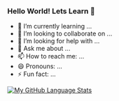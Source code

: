 ### Hello World! Lets Learn 👋

<!--
**Appdev33/Appdev33** is a ✨ _special_ ✨ repository because its `README.md` (this file) appears on your GitHub profile.

Here are some ideas to get you started:

  🔭 I’m currently working on Anything i can learn
  
  -->
- 🌱 I’m currently learning ...
- 👯 I’m looking to collaborate on ...
- 🤔 I’m looking for help with ...
- 💬 Ask me about ...
- 📫 How to reach me: ...
- 😄 Pronouns: ...
- ⚡ Fun fact: ...





<!--
[![My GitHub Stats](https://github-readme-stats.vercel.app/api/?username=Appdev33&count_private=true&theme=tokyonight&showicons=true)]()-->
[![My GitHub Language Stats](https://github-readme-stats.vercel.app/api/top-langs/?username=Appdev33&langs_count=5&theme=tokyonight)]()
